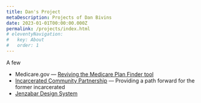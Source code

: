 ```yaml
---
title: Dan's Project
metaDescription: Projects of Dan Bivins
date: 2023-01-01T00:00:00.000Z
permalink: /projects/index.html
# eleventyNavigation:
#   key: About
#   order: 1
---
```

A few
- Medicare.gov &mdash; [Reviving the Medicare Plan Finder tool](/projects/mgov/)</li> 
- [Incarcerated Community Partnership](/projects/partner/) &mdash; Providing a path forward for the former incarcerated
- [Jenzabar Design System](/projects/jenzabar/)